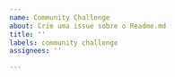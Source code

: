 ```yaml
---
name: Community Challenge
about: Crie uma issue sobre o Readme.md
title: ''
labels: community challenge
assignees: ''

---
```




